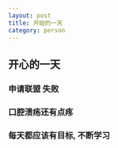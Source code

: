 ```yaml
---
layout: post
title: 开始的一天
category: person
---
```


## 开心的一天
### 申请联盟  失败
### 口腔溃疡还有点疼
### 每天都应该有目标, 不断学习